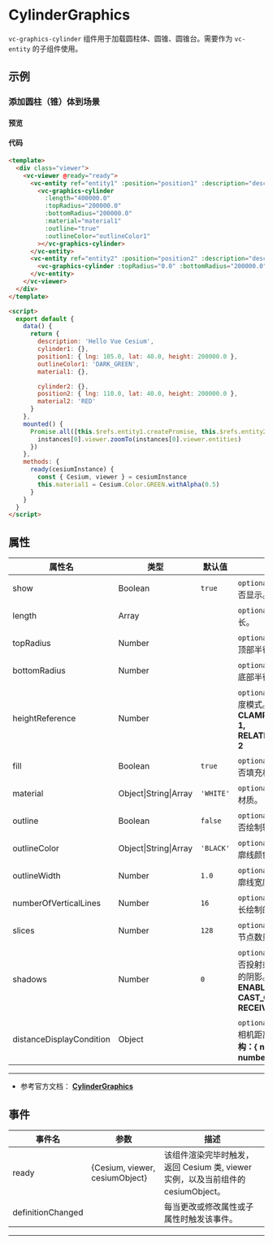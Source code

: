 # CylinderGraphics

`vc-graphics-cylinder` 组件用于加载圆柱体、圆锥、圆锥台。需要作为 `vc-entity` 的子组件使用。

## 示例

### 添加圆柱（锥）体到场景

#### 预览

<doc-preview>
  <template>
    <div class="viewer">
      <vc-viewer @ready="ready">
        <vc-entity ref="entity1" :position="position1" :description="description" :cylinder.sync="cylinder1">
          <vc-graphics-cylinder :length="400000.0" :topRadius="200000.0" :bottomRadius="200000.0" :material="material1"
            :outline="true" :outlineColor="outlineColor1"></vc-graphics-cylinder>
        </vc-entity>
        <vc-entity ref="entity2" :position="position2" :description="description" :cylinder.sync="cylinder2">
          <vc-graphics-cylinder :length="400000.0" :topRadius="0.0" :bottomRadius="200000.0" :material="material2"></vc-graphics-cylinder>
        </vc-entity>
      </vc-viewer>
    </div>
  </template>

  <script>
    export default {
      data () {
        return {
          description: 'Hello Vue Cesium',
          cylinder1: {},
          position1: { lng: 105.0, lat: 40.0, height: 200000.0 },
          outlineColor1: 'DARK_GREEN',
          material1: {},

          cylinder2: {},
          position2: { lng: 110.0, lat: 40.0, height: 200000.0 },
          material2: 'RED'
        }
      },
      mounted() {
        Promise.all([this.$refs.entity1.createPromise, this.$refs.entity2.createPromise]).then(
          (instances) => {
            instances[0].viewer.zoomTo(instances[0].viewer.entities)
          }
        )
      },
      methods: {
        ready (cesiumInstance) {
          const {Cesium, viewer} = cesiumInstance
          this.material1 = Cesium.Color.GREEN.withAlpha(0.5)
        }
      }
    }
  </script>
</doc-preview>

#### 代码

```html
<template>
  <div class="viewer">
    <vc-viewer @ready="ready">
      <vc-entity ref="entity1" :position="position1" :description="description" :cylinder.sync="cylinder1">
        <vc-graphics-cylinder
          :length="400000.0"
          :topRadius="200000.0"
          :bottomRadius="200000.0"
          :material="material1"
          :outline="true"
          :outlineColor="outlineColor1"
        ></vc-graphics-cylinder>
      </vc-entity>
      <vc-entity ref="entity2" :position="position2" :description="description" :cylinder.sync="cylinder2">
        <vc-graphics-cylinder :topRadius="0.0" :bottomRadius="200000.0" :material="material2"></vc-graphics-cylinder>
      </vc-entity>
    </vc-viewer>
  </div>
</template>

<script>
  export default {
    data() {
      return {
        description: 'Hello Vue Cesium',
        cylinder1: {},
        position1: { lng: 105.0, lat: 40.0, height: 200000.0 },
        outlineColor1: 'DARK_GREEN',
        material1: {},

        cylinder2: {},
        position2: { lng: 110.0, lat: 40.0, height: 200000.0 },
        material2: 'RED'
      }
    },
    mounted() {
      Promise.all([this.$refs.entity1.createPromise, this.$refs.entity2.createPromise]).then((instances) => {
        instances[0].viewer.zoomTo(instances[0].viewer.entities)
      })
    },
    methods: {
      ready(cesiumInstance) {
        const { Cesium, viewer } = cesiumInstance
        this.material1 = Cesium.Color.GREEN.withAlpha(0.5)
      }
    }
  }
</script>
```

## 属性

<!-- prettier-ignore -->
| 属性名 | 类型 | 默认值 | 描述 |
| ------------------------ | --------------------- | --------- | --------------------------------------------------------- |
| show | Boolean | `true` | `optional` 指定 cylinder 是否显示。 |
| length | Array | | `optional` 指定 cylinder 的长。 |
| topRadius | Number | | `optional` 指定 cylinder 的顶部半径。 |
| bottomRadius | Number | | `optional` 指定 cylinder 的底部半径。 |
| heightReference | Number | | `optional` 指定 cylinder 高度模式。 **NONE: 0, CLAMP_TO_GROUND: 1, RELATIVE_TO_GROUND: 2** |
| fill | Boolean | `true` | `optional` 指定 cylinder 是否填充材质。 |
| material | Object\|String\|Array | `'WHITE'` | `optional` 指定 cylinder 的材质。 |
| outline | Boolean | `false` | `optional` 指定 cylinder 是否绘制轮廓线。 |
| outlineColor | Object\|String\|Array | `'BLACK'` | `optional` 指定 cylinder 轮廓线颜色。 |
| outlineWidth | Number | `1.0` | `optional` 指定 cylinder 轮廓线宽度。 |
| numberOfVerticalLines | Number | `16` | `optional` 指定沿轮廓线周长绘制的垂直线数。 |
| slices | Number | `128` | `optional` 指定 cylinder 边节点数量。 |
| shadows | Number | `0` | `optional` 指定 cylinder 是否投射或接收每个点光源的阴影。 **DISABLED: 0, ENABLED: 1, CAST_ONLY: 2, RECEIVE_ONLY: 3** |
| distanceDisplayCondition | Object | | `optional` 指定 cylinder 随相机距离显示条件。 **结构：{ near: number, far: number }** |

---

- 参考官方文档： **[CylinderGraphics](https://cesium.com/docs/cesiumjs-ref-doc/CylinderGraphics.html)**

## 事件

| 事件名            | 参数                           | 描述                                                                             |
| ----------------- | ------------------------------ | -------------------------------------------------------------------------------- |
| ready             | {Cesium, viewer, cesiumObject} | 该组件渲染完毕时触发，返回 Cesium 类, viewer 实例，以及当前组件的 cesiumObject。 |
| definitionChanged |                                | 每当更改或修改属性或子属性时触发该事件。                                         |

---
